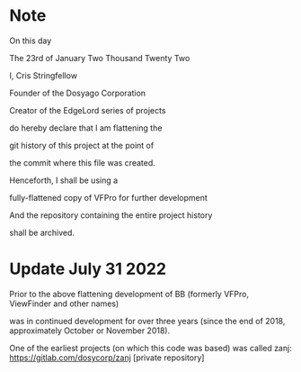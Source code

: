 # Note

On this day

The 23rd of January Two Thousand Twenty Two

I, Cris Stringfellow

Founder of the Dosyago Corporation

Creator of the EdgeLord series of projects

do hereby declare that I am flattening the

git history of this project at the point of 

the commit where this file was created.

Henceforth, I shall be using a 

fully-flattened copy of VFPro for further development

And the repository containing the entire project history

shall be archived.

# Update July 31 2022

Prior to the above flattening development of BB (formerly VFPro, ViewFinder and other names)

was in continued development for over three years (since the end of 2018, approximately October or November 2018).

One of the earliest projects (on which this code was based) was called zanj: https://gitlab.com/dosycorp/zanj [private repository]

